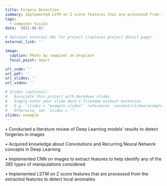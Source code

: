 ```yaml
---
title: Forgery Detection
summary: Implemented LSTM on Z score features that are processed from the extracted features to detect local anomalies
tags:
  - Computer Vision
date: '2021-08-01'

# Optional external URL for project (replaces project detail page).
external_link: ''

image:
  caption: Photo by rawpixel on Unsplash
  focal_point: Smart

url_code: ''
url_pdf: ''
url_slides: ''
url_video: ''

# Slides (optional).
#   Associate this project with Markdown slides.
#   Simply enter your slide deck's filename without extension.
#   E.g. `slides = "example-slides"` references `content/slides/example-slides.md`.
#   Otherwise, set `slides = ""`.
slides: example
---
```

• Conducted a literature review of Deep Learning models’ results to detect forgeries in images

• Acquired knowledge about Convolutions and Recurring Neural Network concepts in Deep Learning

• Implemented CNN on images to extract features to help identify any of the 385 types of manipulations considered 

• Implemented LSTM on Z score features that are processed from the extracted features to detect local anomalies
